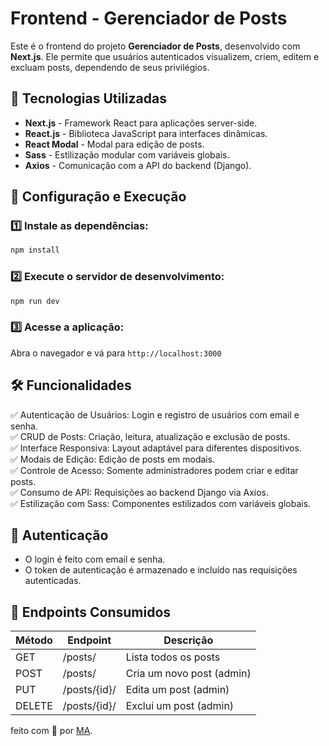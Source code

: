 # Frontend - Gerenciador de Posts

Este é o frontend do projeto **Gerenciador de Posts**, desenvolvido com **Next.js**. Ele permite que usuários autenticados visualizem, criem, editem e excluam posts, dependendo de seus privilégios.

## 🚀 Tecnologias Utilizadas
- **Next.js** - Framework React para aplicações server-side.
- **React.js** - Biblioteca JavaScript para interfaces dinâmicas.
- **React Modal** - Modal para edição de posts.
- **Sass** - Estilização modular com variáveis globais.
- **Axios** - Comunicação com a API do backend (Django).

## 🔧 Configuração e Execução
### 1️⃣ Instale as dependências:
```bash
npm install
```
### 2️⃣ Execute o servidor de desenvolvimento:
```bash
npm run dev
```

### 3️⃣ Acesse a aplicação:
Abra o navegador e vá para `http://localhost:3000`


## 🛠️ Funcionalidades
✅ Autenticação de Usuários: Login e registro de usuários com email e senha.\
✅ CRUD de Posts: Criação, leitura, atualização e exclusão de posts.\
✅ Interface Responsiva: Layout adaptável para diferentes dispositivos.\
✅ Modais de Edição: Edição de posts em modais.\
✅ Controle de Acesso: Somente administradores podem criar e editar posts.\
✅ Consumo de API: Requisições ao backend Django via Axios.\
✅ Estilização com Sass: Componentes estilizados com variáveis globais.

## 🔑 Autenticação
- O login é feito com email e senha.
- O token de autenticação é armazenado e incluído nas requisições autenticadas.

## 📌 Endpoints Consumidos

| Método | Endpoint       | Descrição                    |
|--------|----------------|------------------------------|
| GET    | /posts/        | Lista todos os posts         |
| POST   | /posts/        | Cria um novo post (admin)    |
| PUT    | /posts/{id}/   | Edita um post (admin)        |
| DELETE | /posts/{id}/   | Exclui um post (admin)       |

feito com 💜 por [MA](https://github.com/MonicaAlvesP).